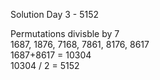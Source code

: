 Solution Day 3 - 5152  

Permutations divisble by 7  
1687, 1876, 7168, 7861, 8176, 8617  
1687+8617 = 10304  
10304 / 2 = 5152  